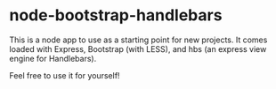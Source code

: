 # node-bootstrap-handlebars

This is a node app to use as a starting point for new projects.  It comes loaded with Express, Bootstrap (with LESS), and hbs (an express view engine for Handlebars).

Feel free to use it for yourself!
